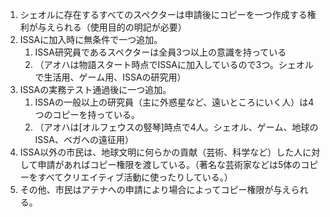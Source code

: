 1. シェオルに存在するすべてのスペクターは申請後にコピーを一つ作成する権利が与えられる（使用目的の明記が必要）
2. ISSAに加入時に無条件で一つ追加。
    1. ISSA研究員であるスペクターは全員3つ以上の意識を持っている
    2. （アオハは物語スタート時点でISSAに加入しているので3つ。シェオルで生活用、ゲーム用、ISSAの研究用）
3. ISSAの実務テスト通過後に一つ追加。
    1. ISSAの一般以上の研究員（主に外惑星など、遠いところにいく人）は4つのコピーを持っている。
    2. （アオハは[オルフェウスの竪琴]時点で4人。シェオル、ゲーム、地球のISSA、ベガへの遠征用）
4. ISSA以外の市民は、地球文明に何らかの貢献（芸術、科学など）した人に対して申請があればコピー権限を渡している。（著名な芸術家などは5体のコピーをすべてクリエイティブ活動に使ったりしている。）
5. その他、市民はアテナへの申請により場合によってコピー権限が与えられる。
